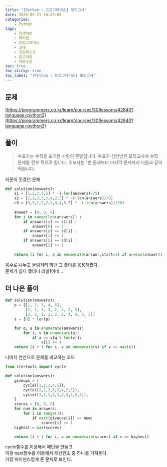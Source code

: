 ```yaml
---
title: "[Python : 프로그래머스] 모의고사"
date: 2020-09-21 16:25:00
categories:
    - Python
tags:
    - Python
    - 파이썬
    - 프로그래머스
    - 코테
    - 코딩테스트
    - 알고리즘
    - 자료구조
toc: true
toc_sticky: true
toc_label: "[Python : 프로그래머스] 모의고사"
---
```

## 문제
[https://programmers.co.kr/learn/courses/30/lessons/42840?language=python3](https://programmers.co.kr/learn/courses/30/lessons/42840?language=python3)
## 풀이
> 수포자는 수학을 포기한 사람의 준말입니다. 수포자 삼인방은 모의고사에 수학 문제를 전부 찍으려 합니다. 수포자는 1번 문제부터 마지막 문제까지 다음과 같이 찍습니다.

지문이 웃겼던 문제  
```python
def solution(answers):
    s1 = [1,2,3,4,5] * -(-len(answers)//5)
    s2 = [2,1,2,3,2,4,2,5] * -(-len(answers)//8)
    s3 = [3,3,1,1,2,2,4,4,5,5] * -(-len(answers)//10)
    
    answer = [0, 0, 0]
    for i in range(len(answers)) :
        if answers[i] == s1[i] :
            answer[0] += 1
        if answers[i] == s2[i] :
            answer[1] += 1
        if answers[i] == s3[i] :
            answer[2] += 1
    
    return [i for i, a in enumerate(answer,start=1) if a==max(answer)]
```
음수로 나누고 올림처리 하던 그 풀이를 응용해봤다.  
문제가 쉽다 했더니 레벨1이네...  

## 더 나은 풀이
```python
def solution(answers):
    p = [[1, 2, 3, 4, 5],
         [2, 1, 2, 3, 2, 4, 2, 5],
         [3, 3, 1, 1, 2, 2, 4, 4, 5, 5]]
    s = [0] * len(p)

    for q, a in enumerate(answers):
        for i, v in enumerate(p):
            if a == v[q % len(v)]:
                s[i] += 1
    return [i + 1 for i, v in enumerate(s) if v == max(s)]
```
나머지 연산으로 문제를 비교하는 코드  
  
```python
from itertools import cycle

def solution(answers):
    giveups = [
        cycle([1,2,3,4,5]),
        cycle([2,1,2,3,2,4,2,5]),
        cycle([3,3,1,1,2,2,4,4,5,5]),
    ]
    scores = [0, 0, 0]
    for num in answers:
        for i in range(3):
            if next(giveups[i]) == num:
                scores[i] += 1
    highest = max(scores)

    return [i + 1 for i, v in enumerate(scores) if v == highest]
```
cycle함수를 이용해서 패턴을 만들고  
이걸 next함수를 이용해서 패턴원소 중 하나를 가져온다.  
가장 파이썬스럽게 푼 문제로 보인다.  